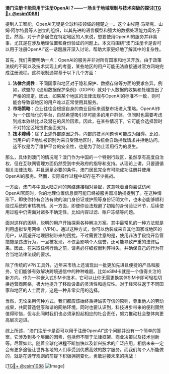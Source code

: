 **澳门注册卡能否用于注册OpenAI？——一场关于地域限制与技术突破的探讨[[TG💪+ @esim1088](https://t.me/s/esim1088)]**

提到人工智能，OpenAI无疑是全球科技领域的翘楚之一。这个由埃隆·马斯克、山姆·阿尔特曼等人创立的组织，以其先进的语言模型和强大的数据处理能力闻名于世。然而，对于许多居住在特定地区的人来说，想要使用OpenAI的服务并非易事，尤其是在涉及地理位置和身份验证的问题上。本文将围绕“澳门注册卡是否可以用于注册OpenAI”这一话题展开深入讨论，帮助大家更好地了解其中的复杂性。

首先，我们需要明确一点：OpenAI的服务并非对所有国家和地区开放。由于政策法规的不同以及技术实现上的考量，某些地区的用户可能无法直接通过官方网站完成注册流程。这种限制通常基于以下几个方面：

1. **法律合规性**：不同国家和地区对于隐私保护、数据存储等方面的要求各异。例如，欧盟的《通用数据保护条例》（GDPR）就对个人数据的收集和处理提出了严格的规定。因此，如果某个地区的法律法规与OpenAI的标准不一致，则可能会导致该地区的用户难以正常使用其服务。
2. **市场策略**：企业往往会根据自身的商业目标来调整市场进入策略。OpenAI作为一个国际化的平台，自然希望吸引尽可能多的用户群体，但同时也需要考虑到成本效益比以及潜在的风险因素。因此，在某些情况下，它可能会选择暂时不对特定区域提供全面支持。
3. **技术障碍**：除了上述外部原因之外，内部的技术问题也可能成为阻碍。比如，当用户的IP地址被识别为来自受限地区时，系统会自动拦截请求并拒绝访问。这不仅是为了维护平台的安全性，也是为了防止滥用行为的发生。

那么，具体到澳门的情况呢？澳门作为中国的一个特别行政区，虽然享有高度自治权，但在互联网管理方面仍然受到中央政府的指导和支持。从理论上讲，只要遵循相关法律法规，并且满足必要的条件，澳门居民完全有可能成功注册并使用OpenAI的服务。然而，实际操作过程中却存在不少挑战。

一方面，澳门与中国大陆之间的网络连接相对紧密，这意味着当你尝试访问OpenAI官网时，你的地理位置信息很可能已经被服务器准确捕捉到了。在这种情形下，即使你持有合法有效的澳门身份证或护照等身份证明文件，也未必能够顺利绕过系统的审核机制。另一方面，即便你设法规避了初始的身份验证环节，后续使用过程中仍需面对诸多不确定性，比如内容过滤、账户冻结等问题。

面对这样的困境，聪明的用户开始探索各种解决方案。其中最常见的一种方法就是利用虚拟专用网络（VPN）。通过这种方式，你可以伪装成来自其他国家或地区的用户，从而避开地理限制带来的困扰。不过需要注意的是，使用非法手段绕开监管措施是违法行为，一旦被发现，不仅会影响个人信誉，还可能导致严重的法律后果。因此，在采取任何行动之前，请务必仔细权衡利弊得失，并确保自己的行为符合当地法律法规的要求。

除了传统的VPN工具外，近年来市场上还涌现出一批更加先进且便捷的产品和服务，它们能够有效解决跨境通信中的种种难题。比如eSIM卡就是一个值得关注的新方向。作为一种嵌入式SIM卡技术，它可以让你无需更换实体SIM卡即可轻松切换运营商网络，极大地提升了移动设备的灵活性和适应性。对于经常往返于不同国家和地区的人士而言，这是一种非常实用的选择。

当然，无论采用何种方式，我们都应该始终秉持诚实守信的原则，尊重他人的劳动成果，共同营造健康和谐的网络环境。同时也要认识到，科技进步带来的便利固然值得珍惜，但与此同时我们也必须承担起相应的社会责任，努力推动社会整体向更高层次迈进。

综上所述，“澳门注册卡是否可以用于注册OpenAI”这个问题并没有一个简单的答案。它涉及到多个层面的因素，包括但不限于法律框架、商业决策以及技术创新等。尽管如此，随着全球化进程不断加快以及新兴技术的广泛应用，相信未来一定会有更多途径让世界各地的人们享受到优质高效的数字服务。而我们每个人所能做的，就是在遵守规则的前提下积极拥抱变化，勇敢迎接未来的挑战！

[[TG💪+ @esim1088](https://t.me/s/esim1088) ![Image](https://i.postimg.cc/4NQfJmqS/Snipaste-2025-05-13-00-14-12.png)]
